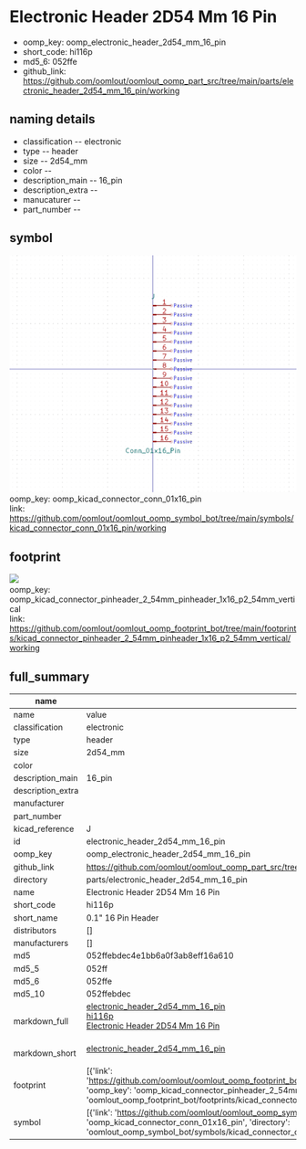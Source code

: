 # Electronic Header 2D54 Mm 16 Pin

  
* oomp_key: oomp_electronic_header_2d54_mm_16_pin 
* short_code: hi116p
* md5_6: 052ffe  
* github_link: https://github.com/oomlout/oomlout_oomp_part_src/tree/main/parts/electronic_header_2d54_mm_16_pin/working  
## naming details
* classification -- electronic
* type -- header
* size -- 2d54_mm
* color -- 
* description_main -- 16_pin
* description_extra -- 
* manucaturer -- 
* part_number -- 



## symbol

![](symbol/0/working/working_600.png)  
oomp_key: oomp_kicad_connector_conn_01x16_pin  
link: https://github.com/oomlout/oomlout_oomp_symbol_bot/tree/main/symbols/kicad_connector_conn_01x16_pin/working  

## footprint

![](footprint/0/working/working_600.png)  
oomp_key: oomp_kicad_connector_pinheader_2_54mm_pinheader_1x16_p2_54mm_vertical  
link: https://github.com/oomlout/oomlout_oomp_footprint_bot/tree/main/footprints/kicad_connector_pinheader_2_54mm_pinheader_1x16_p2_54mm_vertical/working  

## full_summary
| name | value | 
| --- | --- | 
| name | value | 
| classification | electronic | 
| type | header | 
| size | 2d54_mm | 
| color |  | 
| description_main | 16_pin | 
| description_extra |  | 
| manufacturer |  | 
| part_number |  | 
| kicad_reference | J | 
| id | electronic_header_2d54_mm_16_pin | 
| oomp_key | oomp_electronic_header_2d54_mm_16_pin | 
| github_link | https://github.com/oomlout/oomlout_oomp_part_src/tree/main/parts/electronic_header_2d54_mm_16_pin/working | 
| directory | parts/electronic_header_2d54_mm_16_pin | 
| name | Electronic Header 2D54 Mm 16 Pin | 
| short_code | hi116p | 
| short_name | 0.1" 16 Pin Header | 
| distributors | [] | 
| manufacturers | [] | 
| md5 | 052ffebdec4e1bb6a0f3ab8eff16a610 | 
| md5_5 | 052ff | 
| md5_6 | 052ffe | 
| md5_10 | 052ffebdec | 
| markdown_full | [electronic_header_2d54_mm_16_pin](https://github.com/oomlout/oomlout_oomp_part_src/tree/main/parts/electronic_header_2d54_mm_16_pin/working)<br>[hi116p](https://github.com/oomlout/oomlout_oomp_part_src/tree/main/parts/electronic_header_2d54_mm_16_pin/working)<br>[Electronic Header 2D54 Mm 16 Pin](https://github.com/oomlout/oomlout_oomp_part_src/tree/main/parts/electronic_header_2d54_mm_16_pin/working)<br><br> | 
| markdown_short | [electronic_header_2d54_mm_16_pin](https://github.com/oomlout/oomlout_oomp_part_src/tree/main/parts/electronic_header_2d54_mm_16_pin/working)<br><br> | 
| footprint | [{'link': 'https://github.com/oomlout/oomlout_oomp_footprint_bot/tree/main/foootprntss/kicad_connector_pinheader_2_54mm_pinheader_1x16_p2_54mm_vertical', 'oomp_key': 'oomp_kicad_connector_pinheader_2_54mm_pinheader_1x16_p2_54mm_vertical', 'directory': 'oomlout_oomp_footprint_bot/footprints/kicad_connector_pinheader_2_54mm_pinheader_1x16_p2_54mm_vertical//working/working.kicad_mod'}] | 
| symbol | [{'link': 'https://github.com/oomlout/oomlout_oomp_symbol_bot/tree/main/symbols/kicad_connector_conn_01x16_pin', 'oomp_key': 'oomp_kicad_connector_conn_01x16_pin', 'directory': 'oomlout_oomp_symbol_bot/symbols/kicad_connector_conn_01x16_pin//working/working.kicad_sym'}] | 

